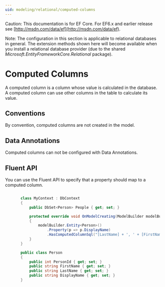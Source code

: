 ```yaml
---
uid: modeling/relational/computed-columns
---
```

Caution: This documentation is for EF Core. For EF6.x and earlier release see [http://msdn.com/data/ef](http://msdn.com/data/ef).

Note: The configuration in this section is applicable to relational databases in general. The extension methods shown here will become available when you install a relational database provider (due to the shared *Microsoft.EntityFrameworkCore.Relational* package).

  # Computed Columns

A computed column is a column whose value is calculated in the database. A computed column can use other columns in the table to calculate its value.

  ## Conventions

By convention, computed columns are not created in the model.

  ## Data Annotations

Computed columns can not be configured with Data Annotations.

  ## Fluent API

You can use the Fluent API to specify that a property should map to a computed column.

<!-- literal_block"language": "csharp", "source": "/Users/shirhatti/src/EntityFramework.Docs/docs/modeling/relational/Modeling/FluentAPI/Samples/Relational/ComputedColumn.cs", "xml:space": "preserve", "classes  "backrefs  "names  "dupnames  highlight_args"h1_lines":9, "linenostart": 1}, "ids  "linenos": true -->

````c#

       class MyContext : DbContext
       {
           public DbSet<Person> People { get; set; }

           protected override void OnModelCreating(ModelBuilder modelBuilder)
           {
               modelBuilder.Entity<Person>()
                   .Property(p => p.DisplayName)
                   .HasComputedColumnSql("[LastName] + ', ' + [FirstName]");
           }
       }

       public class Person
       {
           public int PersonId { get; set; }
           public string FirstName { get; set; }
           public string LastName { get; set; }
           public string DisplayName { get; set; }
       }

   ````
